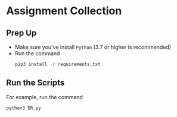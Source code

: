 # Assignment Collection

## Prep Up

- Make sure you've install `Python` (3.7 or higher is recommended)
- Run the command
  ```bash
  pip3 install -r requirements.txt
  ```

## Run the Scripts

For example, run the command
```bash
python3 ER.py
```